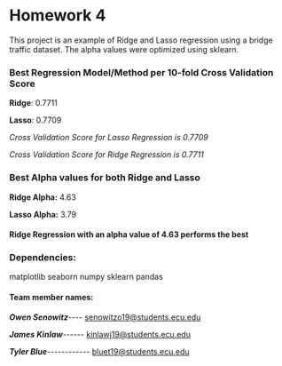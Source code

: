 # Homework 4

This project is an example of Ridge and Lasso regression using a bridge traffic dataset. The alpha values were optimized using sklearn.



### Best Regression Model/Method per 10-fold Cross Validation Score

**Ridge**: 0.7711

**Lasso**: 0.7709

_Cross Validation Score for Lasso Regression is 0.7709_

_Cross Validation Score for Ridge Regression is 0.7711_





### Best Alpha values for both Ridge and Lasso

**Ridge Alpha:** 4.63

**Lasso Alpha:** 3.79

#### Ridge Regression with an alpha value of 4.63 performs the best


### Dependencies:

matplotlib 
seaborn 
numpy 
sklearn 
pandas 


#### **Team member names:**

**_Owen Senowitz_**----
senowitzo19@students.ecu.edu

**_James Kinlaw_**------
kinlawj19@students.ecu.edu

**_Tyler Blue_**------------
bluet19@students.ecu.edu